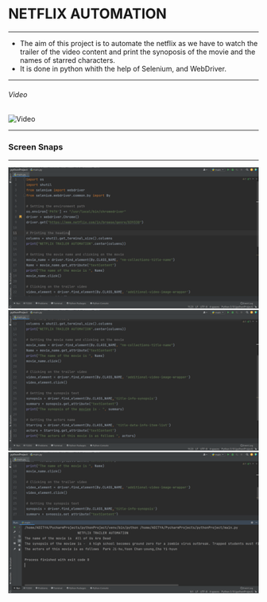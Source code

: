 # NETFLIX AUTOMATION

------------

- The aim of this project is to automate the netflix as we have to watch the trailer of the video content and print the synoposis of the movie and the names of starred characters.
- It is done in python whith the help of Selenium, and WebDriver.

------------

###### Video
![Video](https://drive.google.com/file/d/1xy0xpZ8w8wzbQ3_18i5ga3UD4bm0AOj3/view?usp=sharing)

------------

### Screen Snaps

------------
![First Snap](https://github.com/kumaradityaraj/Netflix-Automation/blob/main/Screenshot%20from%202022-03-23%2019-56-23.png)
![Second Snap](https://github.com/kumaradityaraj/Netflix-Automation/blob/main/Screenshot%20from%202022-03-23%2019-56-36.png)
![Third Snap](https://github.com/kumaradityaraj/Netflix-Automation/blob/main/Screenshot%20from%202022-03-23%2019-56-47.png)

